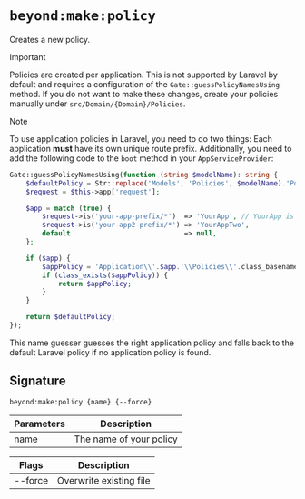 # `beyond:make:policy`
Creates a new policy.

> [!IMPORTANT]
> Policies are created per application. This is not supported by Laravel by default 
> and requires a configuration of the `Gate::guessPolicyNamesUsing` method. 
> If you do not want to make these changes, create your policies 
> manually under `src/Domain/{Domain}/Policies`.

> [!NOTE]
> To use application policies in Laravel, you need to do two things: 
> Each application **must** have its own unique route prefix. Additionally, you need to add 
> the following code to the `boot` method in your `AppServiceProvider`:
> ```php
> Gate::guessPolicyNamesUsing(function (string $modelName): string {
>     $defaultPolicy = Str::replace('Models', 'Policies', $modelName).'Policy';
>     $request = $this->app['request'];
>
>     $app = match (true) {
>         $request->is('your-app-prefix/*')  => 'YourApp', // YourApp is the app name inside "src/Application"
>         $request->is('your-app2-prefix/*') => 'YourAppTwo',
>         default                            => null,
>     };
>
>     if ($app) {
>         $appPolicy = 'Application\\'.$app.'\\Policies\\'.class_basename($modelName).'Policy';
>         if (class_exists($appPolicy)) {
>             return $appPolicy;
>         }
>     }
>
>     return $defaultPolicy;
> });
> ```
> This name guesser guesses the right application policy and falls back to the default Laravel
> policy if no application policy is found.


## Signature 
`beyond:make:policy {name} {--force}`

| Parameters | Description             |
|------------|-------------------------|
| name       | The name of your policy |

| Flags   | Description             |
|---------|-------------------------|
| --force | Overwrite existing file |
